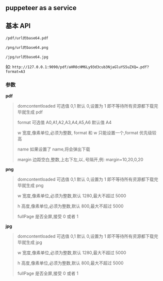 ## puppeteer as a service

## 基本 API

`/pdf/url的base64.pdf`

`/png/url的base64.png`

`/jpg/url的base64.jpg`

如: `http://127.0.0.1:9090/pdf/aHR0cHM6Ly93d3cub3NjaGluYS5uZXQ=.pdf?format=A3`

### 参数

**pdf**

> domcontentloaded 可选值 0,1 默认 0,设置为 1 即不等待所有资源都下载完毕就生成 pdf
>
> format 可选值 A0,A1,A2,A3,A4,A5,A6 默认值 A4
>
> w 宽度,像素单位,必须为整数, format 和 w 只能设置一个,format 优先级较高
>
> name 如果设置了 name,将会弹出下载
>
> margin 边距空白,整数,上右下左,以`,`号隔开,例: margin=10,20,0,20

**png**

> domcontentloaded 可选值 0,1 默认 0,设置为 1 即不等待所有资源都下载完毕就生成 png
>
> w 宽度,像素单位,必须为整数,默认 1280,最大不超过 5000
>
> h 高度,像素单位,必须为整数,默认 800,最大不超过 5000
>
> fullPage 是否全屏,接受 0 或者 1

**jpg**

> domcontentloaded 可选值 0,1 默认 0,设置为 1 即不等待所有资源都下载完毕就生成 jpg
>
> w 宽度,像素单位,必须为整数,默认 1280,最大不超过 5000
>
> h 高度,像素单位,必须为整数,默认 800,最大不超过 5000
>
> fullPage 是否全屏,接受 0 或者 1
